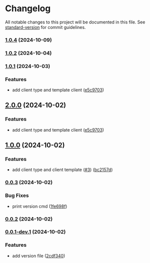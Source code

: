 # Changelog

All notable changes to this project will be documented in this file. See [standard-version](https://github.com/conventional-changelog/standard-version) for commit guidelines.

### [1.0.4](https://github.com/lovelyoyrmia/protostub/compare/v1.0.2...v1.0.4) (2024-10-09)

### [1.0.2](https://github.com/lovelyoyrmia/protostub/compare/v1.0.1...v1.0.2) (2024-10-04)

### [1.0.1](https://github.com/lovelyoyrmia/protostub/compare/v1.0.0...v1.0.1) (2024-10-03)


### Features

* add client type and template client ([e5c9703](https://github.com/lovelyoyrmia/protostub/commit/e5c9703b7c4c28ff49632f997037cb67ef639384))

## [2.0.0](https://github.com/lovelyoyrmia/protostub/compare/v1.0.0...v2.0.0) (2024-10-02)


### Features

* add client type and template client ([e5c9703](https://github.com/lovelyoyrmia/protostub/commit/e5c9703b7c4c28ff49632f997037cb67ef639384))

## [1.0.0](https://github.com/lovelyoyrmia/protostub/compare/v0.0.3...v1.0.0) (2024-10-02)


### Features

* add client type and client template ([#3](https://github.com/lovelyoyrmia/protostub/issues/3)) ([bc2157d](https://github.com/lovelyoyrmia/protostub/commit/bc2157d6c6434c389e2cc5767831944864326b21))

### [0.0.3](https://github.com/lovelyoyrmia/protostub/compare/v0.0.2...v0.0.3) (2024-10-02)


### Bug Fixes

* print version cmd ([1fe698f](https://github.com/lovelyoyrmia/protostub/commit/1fe698f0d0e55176aa1dd61c17bd4074bb6a10d3))

### [0.0.2](https://github.com/lovelyoyrmia/protostub/compare/v0.0.1-dev.1...v0.0.2) (2024-10-02)

### [0.0.1-dev.1](https://github.com/lovelyoyrmia/protostub/compare/v0.0.1...v0.0.1-dev.1) (2024-10-02)


### Features

* add version file ([2cdf340](https://github.com/lovelyoyrmia/protostub/commit/2cdf340fcfcdf9a8d3701ca2838fe6bf8dba76c7))
